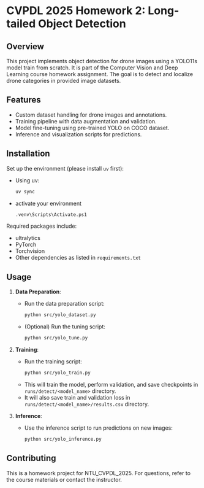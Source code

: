 # CVPDL 2025 Homework 2: Long-tailed Object Detection

## Overview
This project implements object detection for drone images using a YOLO11s model train from scratch. It is part of the Computer Vision and Deep Learning course homework assignment. The goal is to detect and localize drone categories in provided image datasets.

## Features
- Custom dataset handling for drone images and annotations.
- Training pipeline with data augmentation and validation.
- Model fine-tuning using pre-trained YOLO on COCO dataset.
- Inference and visualization scripts for predictions.

## Installation

Set up the environment (please install `uv` first):
   - Using uv:
     ```bash
     uv sync
     ```
   - activate your environment
     ```bash
     .venv\Scripts\Activate.ps1 
     ```

   Required packages include:
   - ultralytics
   - PyTorch
   - Torchvision
   - Other dependencies as listed in `requirements.txt`

## Usage
1. **Data Preparation**:
   - Run the data preparation script:
     ```bash
     python src/yolo_dataset.py
     ```
   - (Optional) Run the tuning script:
     ```bash
     python src/yolo_tune.py
     ```

2. **Training**:
   - Run the training script:
     ```bash
     python src/yolo_train.py
     ```
   - This will train the model, perform validation, and save checkpoints in `runs/detect/<model_name>` directory.
   - It will also save train and validation loss in `runs/detect/<model_name>/results.csv` directory.

3. **Inference**:
   - Use the inference script to run predictions on new images:
     ```bash
     python src/yolo_inference.py
     ```

## Contributing
This is a homework project for NTU_CVPDL_2025. For questions, refer to the course materials or contact the instructor.
